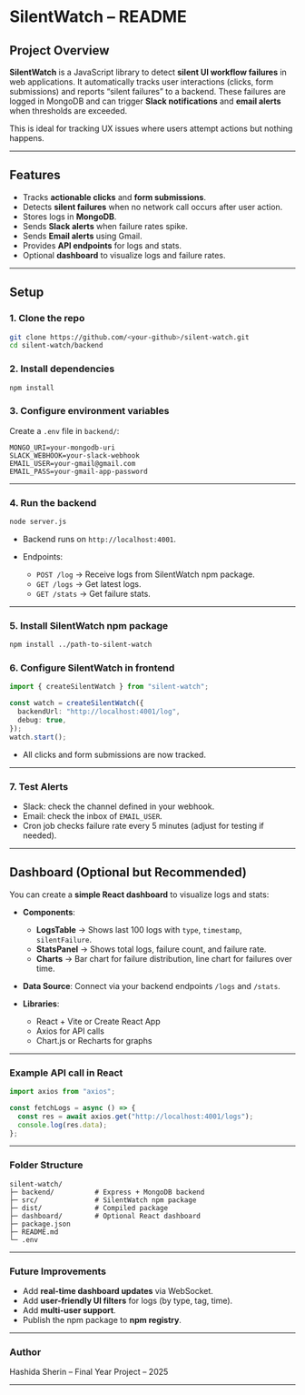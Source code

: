 # **SilentWatch – README**

## **Project Overview**

**SilentWatch** is a JavaScript library to detect **silent UI workflow failures** in web applications.
It automatically tracks user interactions (clicks, form submissions) and reports “silent failures” to a backend. These failures are logged in MongoDB and can trigger **Slack notifications** and **email alerts** when thresholds are exceeded.

This is ideal for tracking UX issues where users attempt actions but nothing happens.

---

## **Features**

* Tracks **actionable clicks** and **form submissions**.
* Detects **silent failures** when no network call occurs after user action.
* Stores logs in **MongoDB**.
* Sends **Slack alerts** when failure rates spike.
* Sends **Email alerts** using Gmail.
* Provides **API endpoints** for logs and stats.
* Optional **dashboard** to visualize logs and failure rates.

---

## **Setup**

### 1. Clone the repo

```bash
git clone https://github.com/<your-github>/silent-watch.git
cd silent-watch/backend
```

### 2. Install dependencies

```bash
npm install
```

### 3. Configure environment variables

Create a `.env` file in `backend/`:

```env
MONGO_URI=your-mongodb-uri
SLACK_WEBHOOK=your-slack-webhook
EMAIL_USER=your-gmail@gmail.com
EMAIL_PASS=your-gmail-app-password
```

---

### 4. Run the backend

```bash
node server.js
```

* Backend runs on `http://localhost:4001`.
* Endpoints:

  * `POST /log` → Receive logs from SilentWatch npm package.
  * `GET /logs` → Get latest logs.
  * `GET /stats` → Get failure stats.

---

### 5. Install SilentWatch npm package

```bash
npm install ../path-to-silent-watch
```

### 6. Configure SilentWatch in frontend

```ts
import { createSilentWatch } from "silent-watch";

const watch = createSilentWatch({
  backendUrl: "http://localhost:4001/log",
  debug: true,
});
watch.start();
```

* All clicks and form submissions are now tracked.

---

### 7. Test Alerts

* Slack: check the channel defined in your webhook.
* Email: check the inbox of `EMAIL_USER`.
* Cron job checks failure rate every 5 minutes (adjust for testing if needed).

---

## **Dashboard (Optional but Recommended)**

You can create a **simple React dashboard** to visualize logs and stats:

* **Components**:

  * **LogsTable** → Shows last 100 logs with `type`, `timestamp`, `silentFailure`.
  * **StatsPanel** → Shows total logs, failure count, and failure rate.
  * **Charts** → Bar chart for failure distribution, line chart for failures over time.

* **Data Source**: Connect via your backend endpoints `/logs` and `/stats`.

* **Libraries**:

  * React + Vite or Create React App
  * Axios for API calls
  * Chart.js or Recharts for graphs

---

### **Example API call in React**

```js
import axios from "axios";

const fetchLogs = async () => {
  const res = await axios.get("http://localhost:4001/logs");
  console.log(res.data);
};
```

---

### **Folder Structure**

```
silent-watch/
├─ backend/          # Express + MongoDB backend
├─ src/              # SilentWatch npm package
├─ dist/             # Compiled package
├─ dashboard/        # Optional React dashboard
├─ package.json
├─ README.md
└─ .env
```

---

### **Future Improvements**

* Add **real-time dashboard updates** via WebSocket.
* Add **user-friendly UI filters** for logs (by type, tag, time).
* Add **multi-user support**.
* Publish the npm package to **npm registry**.

---

### **Author**

Hashida Sherin – Final Year Project – 2025

---


